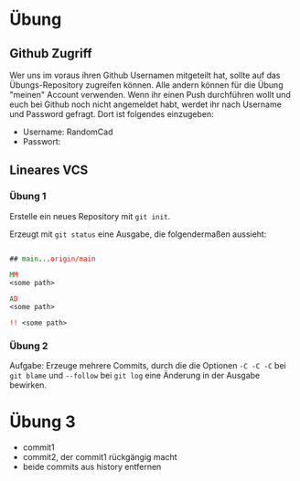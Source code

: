 # Übung
## Github Zugriff

Wer uns im voraus ihren Github Usernamen mitgeteilt hat, sollte auf das Übungs-Repository zugreifen können.
Alle andern können für die Übung "meinen" Account verwenden. 
Wenn ihr einen Push durchführen wollt und euch bei Github noch nicht angemeldet habt, werdet ihr nach Username und Password gefragt.
Dort ist folgendes einzugeben:
- Username: RandomCad
- Passwort: <todo>

## Lineares VCS
### Übung 1
Erstelle ein neues Repository mit `git init`.

Erzeugt mit `git status` eine Ausgabe, die folgendermaßen aussieht:

<code>
## <font color="green">main</font>...<font color="red">origin/main</font><br>
<font color="green">M</font><font color="red">M</font>
&lt;some path&gt;<br>
<font color="green">A</font><font color="red">D</font>
&lt;some path&gt;<br>
<font color="red">!!</font> &lt;some path&gt;
</code>

### Übung 2
Aufgabe:
Erzeuge mehrere Commits, durch die die Optionen `-C -C -C` bei `git blame` und `--follow` bei `git log` eine Änderung in der Ausgabe bewirken.

# Übung 3 
- commit1
- commit2, der commit1 rückgängig macht
- beide commits aus history entfernen
